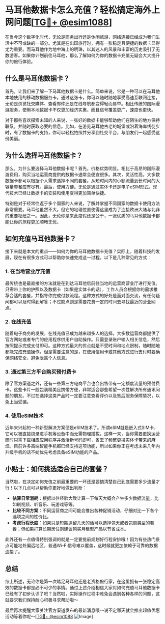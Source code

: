 # 马耳他数据卡怎么充值？轻松搞定海外上网问题[[TG💪+ @esim1088](https://t.me/s/esim1088)]

在当今这个数字化时代，无论是商务出行还是休闲旅游，网络连接已经成为我们生活中不可或缺的一部分。尤其是在出国旅行时，拥有一张稳定且便捷的数据卡显得尤为重要。而马耳他作为地中海上的明珠，以其迷人的风景和丰富的历史吸引了无数游客。如果你计划前往马耳他，那么了解如何为你的数据卡充值无疑会大大提升你的旅行体验。

## 什么是马耳他数据卡？

首先，让我们来了解一下马耳他数据卡是什么。简单来说，它是一种可以在马耳他本地使用的移动数据服务卡。通过这张卡，你可以随时随地享受高速互联网连接，无论是浏览社交媒体、查看邮件还是在线导航都变得轻而易举。相比传统的国际漫游服务，使用本地数据卡不仅更加经济实惠，而且信号覆盖更广，速度也更快。

对于那些喜欢探索未知的人来说，一张好的数据卡能够帮助他们在陌生的地方保持联系，并随时获取必要的信息。比如，在游览马耳他古老的城堡或沿着海岸线徒步时，有了数据卡的支持，你可以轻松拍照并分享到社交平台，与朋友们一起感受这份美丽。

## 为什么选择马耳他数据卡？

那么，为什么要选择马耳他数据卡呢？首先，价格优势明显。相比于高昂的国际漫游费用，购买当地运营商提供的数据卡通常会便宜很多。其次，灵活性高。大多数数据卡都可以根据个人需求选择不同的套餐，从短时间内的小额流量到长时间的大容量套餐应有尽有。最后，使用方便。无论是通过实体卡还是电子eSIM形式，现代技术已经让数据卡的安装和使用变得更加简单快捷。

特别是对于经常往返于多个国家的人来说，了解并掌握不同国家的数据卡使用方法非常重要。马耳他虽然不大，但它的地理位置使得这里成为了连接欧洲大陆与北非的重要枢纽之一。因此，无论你是来此度假还是公干，一张优质的马耳他数据卡都能让你的旅程更加顺畅无忧。

## 如何充值马耳他数据卡？

接下来就是本文的重点——如何为你的马耳他数据卡充值？实际上，随着科技的发展，现在有很多方式可以帮助你快速完成这一过程。以下是几种常见的方式：

### 1. 在当地营业厅充值

最传统也是最直接的方法就是在到达马耳他后前往当地的运营商营业厅进行充值。只需带上你的护照以及数据卡（如果是实体卡的话），工作人员会根据你的需求推荐合适的套餐，并指导你完成付款流程。这种方式的好处是面对面交流，有任何疑问都可以及时得到解答；不过缺点则是需要花费一定的时间去寻找最近的营业网点。

### 2. 在线充值

随着电子商务的发展，在线充值已成为越来越多人的选择。大多数运营商都提供了官方网站或者专门的应用程序供用户自助操作。只需登录账户输入相关信息，然后按照提示完成支付即可。这种方式最大的优点就是不受时间和地点限制，随时随地都能完成充值操作。但是需要注意的是，在使用信用卡或其他方式进行支付时要确保网络安全，避免泄露个人信息。

### 3. 通过第三方平台购买预付费卡

除了官方渠道之外，还有一些第三方电商平台也会出售带有一定额度流量的预付费卡。这些卡片一般包装精美且携带方便，非常适合那些希望一次性解决所有通讯问题的朋友。不过在选择这类产品时一定要注意查看评价以及售后服务保障情况，以免上当受骗。

### 4. 使用eSIM技术

近年来兴起的一种新型解决方案便是eSIM技术了。所谓eSIM就是嵌入式SIM卡，它可以被直接烧录进手机等设备中而无需物理插拔。这样一来，当你需要更换运营商时只需下载相应应用程序并激活新号码即可，省去了频繁更换实体卡带来的麻烦。目前许多高端智能手机都已经支持这项功能，所以如果你正在考虑未来几年内升级手机的话不妨优先考虑具备eSIM功能的产品。

## 小贴士：如何挑选适合自己的套餐？

当然啦，在决定如何充值之前最重要的一环还是要搞清楚自己到底需要多少流量才行！以下几点可以帮助你更好地做出判断：

- **估算日常消耗**：根据以往经验大致计算一下每天大概会产生多少数据流量，比如刷视频、听音乐、玩游戏等等。
- **比较不同方案**：不同运营商之间可能会推出各种促销活动，仔细对比一下各个选项之间的性价比。
- **考虑行程长度**：如果只是短期逗留几天的话可以选择包天或者包周类型的套餐；但如果打算长期居住则建议购买月租型产品以节省成本。

此外还有一点值得特别强调的就是一定要提前规划好行程安排哦！因为有些热门景点可能地处偏远地区，普通Wi-Fi信号难以覆盖，这时候就更加依赖于可靠的数据连接了。

## 总结

综上所述，无论你是第一次踏足马耳他还是老资格旅行家，在这里拥有一张稳定高效的数据卡都是必不可少的事情。通过上述介绍相信大家对如何充值马耳他数据卡已经有了初步认识了吧？当然啦，实际操作过程中难免会遇到各种各样的问题，这就要求我们保持耐心积极寻求帮助啦～

最后再次提醒大家关注官方渠道发布的最新消息哦～说不定哪天就会推出超值优惠活动等着你呢～[[TG💪+ @esim1088](https://t.me/s/esim1088) ![Image](https://i.postimg.cc/4NQfJmqS/Snipaste-2025-05-13-00-14-12.png)]